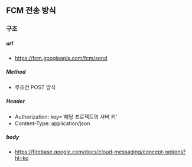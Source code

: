## FCM 전송 방식
### 구조
##### url
* https://fcm.googleapis.com/fcm/send
##### Method
* 무조건 POST 방식
##### Header
* Authorization: key='해당 프로젝트의 서버 키'
* Content-Type: application/json
##### body
* https://firebase.google.com/docs/cloud-messaging/concept-options?hl=ko
